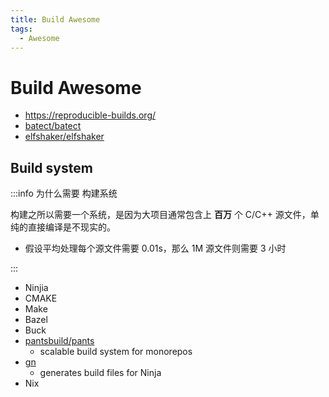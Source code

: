 ```yaml
---
title: Build Awesome
tags:
  - Awesome
---
```


# Build Awesome

- https://reproducible-builds.org/
- [batect/batect](https://github.com/batect/batect)
- [elfshaker/elfshaker](https://github.com/elfshaker/elfshaker)

## Build system

:::info 为什么需要 构建系统

构建之所以需要一个系统，是因为大项目通常包含上 **百万** 个 C/C++ 源文件，单纯的直接编译是不现实的。

- 假设平均处理每个源文件需要 0.01s，那么 1M 源文件则需要 3 小时

:::

- Ninjia
- CMAKE
- Make
- Bazel
- Buck
- [pantsbuild/pants](https://github.com/pantsbuild/pants)
  - scalable build system for monorepos
- [gn](https://gn.googlesource.com/gn/)
  - generates build files for Ninja
- Nix
